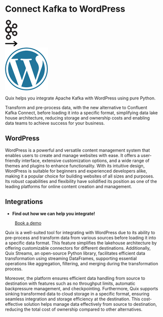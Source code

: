 # Connect Kafka to WordPress

<div class="connect-images cards blog-grid-card" markdown>
<div>
<img src="../images/kafka_logo.png" width="40px" />
</div>
<div>
<img src="../images/arrow.svg" width="40px" />
</div>
<div>
<img src="./images/wordpress_1.jpg" />
</div>
</div>

Quix helps you integrate Apache Kafka with WordPress using pure Python.

Transform and pre-process data, with the new alternative to Confluent Kafka Connect, before loading it into a specific format, simplifying data lake house architecture, reducing storage and ownership costs and enabling data teams to achieve success for your business.

## WordPress

WordPress is a powerful and versatile content management system that enables users to create and manage websites with ease. It offers a user-friendly interface, extensive customization options, and a wide range of themes and plugins to enhance functionality. With its intuitive design, WordPress is suitable for beginners and experienced developers alike, making it a popular choice for building websites of all sizes and purposes. Its robust capabilities and flexibility have solidified its position as one of the leading platforms for online content creation and management.

## Integrations

<div class="grid cards" markdown>

- __Find out how we can help you integrate!__

    <a class="md-button md-button--primary" href="https://share.hsforms.com/1iW0TmZzKQMChk0lxd_tGiw4yjw2?__hstc=175542013.2303933fbd746c0ac86d9ccbe9bc9100.1728383268831.1729603416735.1729620918855.31&__hssc=175542013.1.1729620918855&__hsfp=2132701734" target="_blank" style="margin:.5rem;">Book a demo</a>

</div>


Quix is a well-suited tool for integrating with WordPress due to its ability to pre-process and transform data from various sources before loading it into a specific data format. This feature simplifies the lakehouse architecture by offering customizable connectors for different destinations. Additionally, Quix Streams, an open-source Python library, facilitates efficient data transformation using streaming DataFrames, supporting essential operations like aggregation, filtering, and merging during the transformation process.

Moreover, the platform ensures efficient data handling from source to destination with features such as no throughput limits, automatic backpressure management, and checkpointing. Furthermore, Quix supports sinking transformed data to cloud storage in a specific format, ensuring seamless integration and storage efficiency at the destination. This cost-effective solution helps manage data effectively from source to destination, reducing the total cost of ownership compared to other alternatives.

